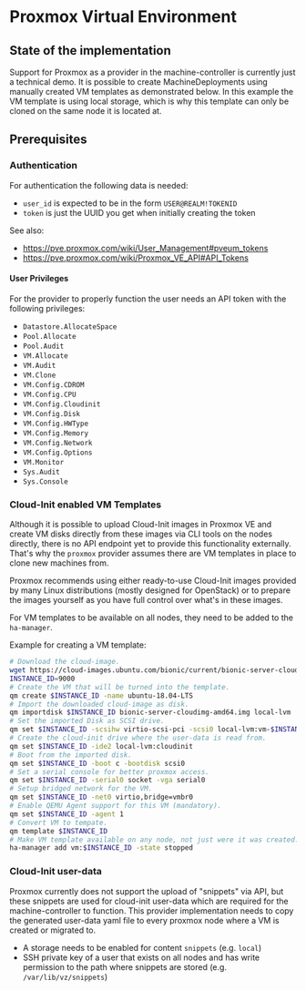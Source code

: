 # Proxmox Virtual Environment

## State of the implementation

Support for Proxmox as a provider in the machine-controller is currently just a technical demo. It
is possible to create MachineDeployments using manually created VM templates as demonstrated below.
In this example the VM template is using local storage, which is why this template can only be
cloned on the same node it is located at.

## Prerequisites

### Authentication

For authentication the following data is needed:

- `user_id` is expected to be in the form `USER@REALM!TOKENID`
- `token` is just the UUID you get when initially creating the token

See also:
* https://pve.proxmox.com/wiki/User_Management#pveum_tokens
* https://pve.proxmox.com/wiki/Proxmox_VE_API#API_Tokens

#### User Privileges

For the provider to properly function the user needs an API token with the following privileges:

* `Datastore.AllocateSpace`
* `Pool.Allocate`
* `Pool.Audit`
* `VM.Allocate`
* `VM.Audit`
* `VM.Clone`
* `VM.Config.CDROM`
* `VM.Config.CPU`
* `VM.Config.Cloudinit`
* `VM.Config.Disk`
* `VM.Config.HWType`
* `VM.Config.Memory`
* `VM.Config.Network`
* `VM.Config.Options`
* `VM.Monitor`
* `Sys.Audit`
* `Sys.Console`

### Cloud-Init enabled VM Templates

Although it is possible to upload Cloud-Init images in Proxmox VE and create VM disks directly from
these images via CLI tools on the nodes directly, there is no API endpoint yet to provide this
functionality externally. That's why the `proxmox` provider assumes there are VM templates in place
to clone new machines from.

Proxmox recommends using either ready-to-use Cloud-Init images provided by many Linux distributions
(mostly designed for OpenStack) or to prepare the images yourself as you have full control over
what's in these images.

For VM templates to be available on all nodes, they need to be added to the `ha-manager`.

Example for creating a VM template:
```bash
# Download the cloud-image.
wget https://cloud-images.ubuntu.com/bionic/current/bionic-server-cloudimg-amd64.img
INSTANCE_ID=9000
# Create the VM that will be turned into the template.
qm create $INSTANCE_ID -name ubuntu-18.04-LTS
# Import the downloaded cloud-image as disk.
qm importdisk $INSTANCE_ID bionic-server-cloudimg-amd64.img local-lvm
# Set the imported Disk as SCSI drive.
qm set $INSTANCE_ID -scsihw virtio-scsi-pci -scsi0 local-lvm:vm-$INSTANCE_ID-disk-0
# Create the cloud-init drive where the user-data is read from.
qm set $INSTANCE_ID -ide2 local-lvm:cloudinit
# Boot from the imported disk.
qm set $INSTANCE_ID -boot c -bootdisk scsi0
# Set a serial console for better proxmox access.
qm set $INSTANCE_ID -serial0 socket -vga serial0
# Setup bridged network for the VM.
qm set $INSTANCE_ID -net0 virtio,bridge=vmbr0
# Enable QEMU Agent support for this VM (mandatory).
qm set $INSTANCE_ID -agent 1
# Convert VM to tempate.
qm template $INSTANCE_ID
# Make VM template available on any node, not just were it was created.
ha-manager add vm:$INSTANCE_ID -state stopped
```

### Cloud-Init user-data

Proxmox currently does not support the upload of "snippets" via API, but these snippets are used for
cloud-init user-data which are required for the machine-controller to function. This provider
implementation needs to copy the generated user-data yaml file to every proxmox node where a VM is
created or migrated to.

* A storage needs to be enabled for content `snippets` (e.g. `local`)
* SSH private key of a user that exists on all nodes and has write permission to the path where
snippets are stored (e.g. `/var/lib/vz/snippets`)
